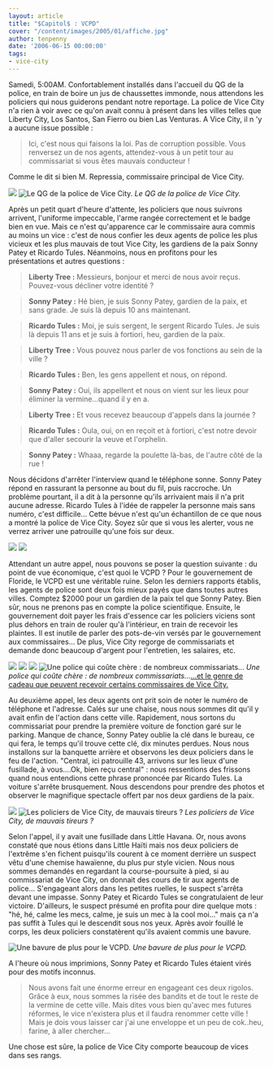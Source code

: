 ```yaml
---
layout: article
title: "$Capitol$ : VCPD"
cover: "/content/images/2005/01/affiche.jpg"
author: tenpenny
date: '2006-06-15 00:00:00'
tags:
- vice-city
---
```


Samedi, 5:00AM. Confortablement installés dans l'accueil du QG de la police, en train de boire un jus de chaussettes immonde, nous attendons les policiers qui nous guiderons pendant notre reportage. La police de Vice City n'a rien à voir avec ce qu'on avait connu à présent dans les villes telles que Liberty City, Los Santos, San Fierro ou bien Las Venturas. A Vice City, il n 'y a aucune issue possible :

> Ici, c'est nous qui faisons la loi. Pas de corruption possible. Vous renversez un de nos agents, attendez-vous à un petit tour au commissariat si vous êtes mauvais conducteur !

Comme le dit si bien&nbsp;M. Repressia, commissaire principal de Vice City.

![](/content/images/2005/01/commissariat5.jpg)
![Le QG de la police de Vice City.](/content/images/2005/01/commissariat5qg.jpg)
_Le QG de la police de Vice City._

Après un petit quart d'heure d'attente, les policiers que nous suivrons arrivent, l'uniforme impeccable, l'arme rangée correctement et le badge bien en vue. Mais ce n'est qu'apparence car le commissaire aura commis au moins un vice : c'est de nous confier les deux agents de police les plus vicieux et les plus&nbsp;mauvais de tout Vice City, les gardiens de la paix&nbsp;Sonny Patey et Ricardo Tules.&nbsp;Néanmoins, nous en profitons pour les présentations et autres questions :

> **Liberty Tree :** Messieurs, bonjour et merci de nous avoir reçus. Pouvez-vous décliner votre identité ?

> **Sonny Patey :** Hé bien, je suis Sonny Patey, gardien de la paix, et sans grade. Je suis là depuis 10 ans maintenant.

> **Ricardo Tules :** Moi, je suis sergent, le sergent Ricardo Tules. Je suis là depuis 11 ans et je suis à fortiori, heu, gardien de la paix.

> **Liberty Tree :** Vous pouvez nous parler de vos fonctions au sein de la ville ?

> **Ricardo Tules :** Ben, les gens appellent et nous, on répond.

> **Sonny Patey :** Oui, ils appellent et nous on vient sur les lieux pour éliminer la vermine...quand il y en a.

> **Liberty Tree :** Et vous recevez beaucoup d'appels dans la journée ?

> **Ricardo Tules :** Oula, oui, on en reçoit et à fortiori, c'est notre devoir que d'aller secourir la veuve et l'orphelin.

> **Sonny Patey :** Whaaa, regarde la poulette là-bas, de l'autre côté de la rue !

Nous décidons d'arrêter l'interview quand le téléphone sonne. Sonny Patey répond en rassurant la personne au bout du fil, puis raccroche. Un problème pourtant, il a dit à la personne qu'ils arrivaient mais il n'a prit aucune adresse. Ricardo Tules à l'idée de rappeler la personne mais sans numéro, c'est difficile... Cette bévue n'est qu'un échantillon de ce que nous a montré la police de Vice City. Soyez sûr que si vous les alerter, vous ne verrez arriver une patrouille qu'une fois sur deux.

![](/content/images/2005/01/voitureflic.jpg)
![](/content/images/2005/01/h_licovice.jpg)

Attendant un autre appel, nous pouvons se poser la question suivante : du point de vue économique, c'est quoi le VCPD ? Pour le gouvernement de Floride, le VCPD est une véritable ruine. Selon les derniers rapports établis, les agents de police sont deux fois mieux payés que dans toutes autres villes. Comptez $2000 pour un gardien de la paix tel que Sonny Patey. Bien sûr, nous ne prenons pas en compte la police scientifique. Ensuite, le gouvernement doit payer les frais d'essence car les policiers viciens sont plus dehors en train de rouler qu'à l'intérieur, en train de recevoir les plaintes. Il est inutile de parler des pots-de-vin versés par le gouvernement aux commissaires... De plus, Vice City regorge de commissariats et demande donc beaucoup d'argent pour l'entretien, les salaires, etc.

![](/content/images/2005/01/commissariat1.jpg)
![](/content/images/2005/01/commissariat_2.jpg)
![](/content/images/2005/01/commissariat3.jpg)
![Une police qui coûte chère : de nombreux commissariats...](/content/images/2005/01/commissariat4.jpg)
_Une police qui coûte chère : de nombreux commissariats..._[...et le genre de cadeau que peuvent recevoir certains commissaires de Vice City.](/content/images/2005/01/le_friccestchic.jpg)

Au deuxième appel, les deux agents ont prit soin de noter le numéro de téléphone et l'adresse. Calés sur une chaise, nous nous sommes dit qu'il y avait enfin de l'action dans cette ville. Rapidement, nous sortons du commissariat pour prendre la première voiture de fonction garé sur le parking. Manque de chance, Sonny Patey oublie la clé dans le bureau, ce qui fera, le temps qu'il trouve cette clé, dix minutes perdues. Nous nous installons sur la banquette arrière et observons les deux policiers dans le feu de l'action. "Central, ici patrouille 43, arrivons sur les lieux d'une fusillade, à vous....Ok, bien reçu central" : nous ressentions des frissons quand nous entendions cette phrase prononcée par Ricardo Tules.&nbsp;La voiture&nbsp;s'arrête brusquement. Nous descendons pour prendre des photos et observer le magnifique spectacle&nbsp;offert par&nbsp;nos deux gardiens de la paix.

![](/content/images/2005/01/poursuite1.jpg)
![Les policiers de Vice City, de mauvais tireurs ?](/content/images/2005/01/poursuite2.jpg)
_Les policiers de Vice City, de mauvais tireurs ?_

Selon l'appel, il y avait une fusillade dans Little Havana. Or, nous avons constaté que nous étions dans Little Haïti mais nos deux policiers de l'extrême s'en fichent puisqu'ils courent à ce moment derrière un suspect vêtu d'une chemise hawaïenne, du plus pur style vicien. Nous nous sommes&nbsp;demandés en regardant la course-poursuite à pied, si au commissariat de Vice City, on donnait des cours de tir aux agents de police... S'engageant alors dans les petites ruelles, le suspect s'arrêta devant une impasse. Sonny Patey et Ricardo Tules se congratulaient de leur victoire. D'ailleurs, le suspect présumé en profita pour dire quelque mots : "hé, hé, calme les mecs, calme, je suis un mec à la cool moi..." mais ça n'a pas suffit à Tules qui le descendit sous nos yeux. Après avoir fouillé le corps, les deux policiers constatèrent qu'ils avaient commis une bavure.

![Une bavure de plus pour le VCPD.](/content/images/2005/01/mortsuspect.jpg)
_Une bavure de plus pour le VCPD._

A l'heure où nous imprimions, Sonny Patey et Ricardo Tules étaient virés pour des motifs inconnus.

> Nous avons fait une énorme erreur en engageant ces deux rigolos. Grâce à eux, nous sommes la risée des bandits et de tout le reste de la vermine de cette ville. Mais dites vous bien qu'avec mes futures réformes, le vice n'existera plus et il faudra renommer cette ville ! Mais je dois vous laisser car j'ai une enveloppe et un peu de cok..heu, farine, à aller chercher...

Une chose est sûre, la police de Vice City comporte beaucoup de vices dans ses rangs.